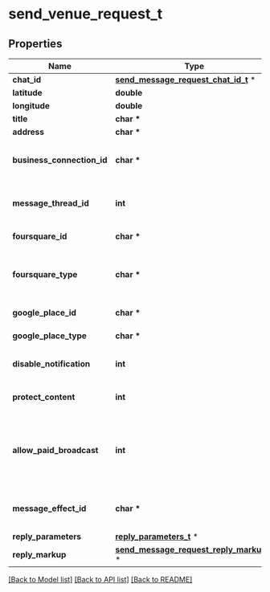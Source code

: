 # send_venue_request_t

## Properties
Name | Type | Description | Notes
------------ | ------------- | ------------- | -------------
**chat_id** | [**send_message_request_chat_id_t**](send_message_request_chat_id.md) \* |  | 
**latitude** | **double** | Latitude of the venue | 
**longitude** | **double** | Longitude of the venue | 
**title** | **char \*** | Name of the venue | 
**address** | **char \*** | Address of the venue | 
**business_connection_id** | **char \*** | Unique identifier of the business connection on behalf of which the message will be sent | [optional] 
**message_thread_id** | **int** | Unique identifier for the target message thread (topic) of the forum; for forum supergroups only | [optional] 
**foursquare_id** | **char \*** | Foursquare identifier of the venue | [optional] 
**foursquare_type** | **char \*** | Foursquare type of the venue, if known. (For example, “arts\\_entertainment/default”, “arts\\_entertainment/aquarium” or “food/icecream”.) | [optional] 
**google_place_id** | **char \*** | Google Places identifier of the venue | [optional] 
**google_place_type** | **char \*** | Google Places type of the venue. (See [supported types](https://developers.google.com/places/web-service/supported_types).) | [optional] 
**disable_notification** | **int** | Sends the message [silently](https://telegram.org/blog/channels-2-0#silent-messages). Users will receive a notification with no sound. | [optional] 
**protect_content** | **int** | Protects the contents of the sent message from forwarding and saving | [optional] 
**allow_paid_broadcast** | **int** | Pass *True* to allow up to 1000 messages per second, ignoring [broadcasting limits](https://core.telegram.org/bots/faq#how-can-i-message-all-of-my-bot-39s-subscribers-at-once) for a fee of 0.1 Telegram Stars per message. The relevant Stars will be withdrawn from the bot&#39;s balance | [optional] 
**message_effect_id** | **char \*** | Unique identifier of the message effect to be added to the message; for private chats only | [optional] 
**reply_parameters** | [**reply_parameters_t**](reply_parameters.md) \* |  | [optional] 
**reply_markup** | [**send_message_request_reply_markup_t**](send_message_request_reply_markup.md) \* |  | [optional] 

[[Back to Model list]](../README.md#documentation-for-models) [[Back to API list]](../README.md#documentation-for-api-endpoints) [[Back to README]](../README.md)


